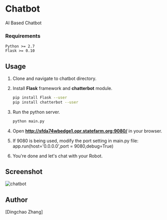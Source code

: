 # Chatbot
AI Based Chatbot

### Requirements
    Python >= 2.7
    Flask >= 0.10

## Usage

1. Clone and navigate to chatbot directory.

2. Install **Flask** framework and **chatterbot** module.
    ```bash
    pip install Flask --user
    pip install chatterbot --user
    ```

3. Run the python server.
    ```bash
    python main.py
    ```
4. Open **http://sfda74wbedge1.opr.statefarm.org:9080/** in your browser.

5.  If 9080 is being used, modify the port setting in main.py file: 
        app.run(host='0.0.0.0',port = 9080,debug=True)

6. You're done and let's chat with your Robot.

## Screenshot
![chatbot](https://sfgitlab.opr.statefarm.org/AnalyticsCoE/anya/blob/bffcdad784ee817563701b376431a48fded74213/leynaII/chat_ui.png)

## Author

[Dingchao Zhang]
